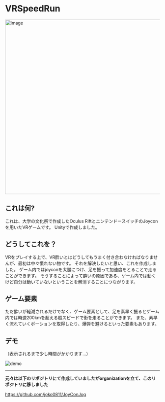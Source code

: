 # VRSpeedRun

<img width="566" alt="image" src="https://user-images.githubusercontent.com/48953732/111058656-4aa18f80-84d3-11eb-8b21-f7326ebdb6ec.png">


## これは何?

これは、大学の文化祭で作成したOculus RiftとニンテンドースイッチのJoyconを用いたVRゲームです。
Unityで作成しました。

## どうしてこれを？

VRをプレイする上で、VR酔いとはどうしてもうまく付き合わなければなりませんが、最初は中々慣れない物です。
それを解決したいと思い、これを作成しました。
ゲーム内ではjoyconを太腿につけ、足を振って加速度をとることで走ることができます。
そうすることによって酔いの原因である、ゲーム内では動くけど自分は動いていないということを解消することにつながります。

## ゲーム要素

ただ酔いが軽減されるだけでなく、ゲーム要素として、足を素早く振るとゲーム内では時速200kmを超える超スピードで街を走ることができます。
また、素早く流れていくポーションを取得したり、爆弾を避けるといった要素もあります。

## デモ

（表示されるまで少し時間がかかります…）

![demo](https://media.githubusercontent.com/media/soupro-vimmer/VRSpeedRun/main/gif/vr.gif)

---

 **元々は以下のリポジトリにて作成していましたがorganizationを立て、このリポジトリに移しました**

https://github.com/joko0811/JoyConJog
